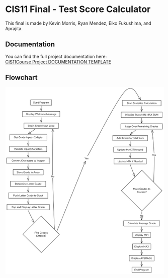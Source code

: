 # CIS11 Final - Test Score Calculator
This final is made by Kevin Morris, Ryan Mendez, Eiko Fukushima, and Aprajita.
## Documentation
You can find the full project documentation here:  
[CIS11Course Project DOCUMENTATION TEMPLATE](CIS11Course%20Project%20DOCUMENTATION%20TEMPLATE.md)
## Flowchart
![Project image](new_flowchart.png)
